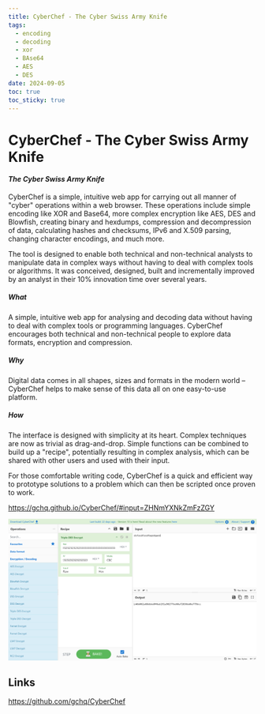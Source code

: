 ```yaml
---
title: CyberChef - The Cyber Swiss Army Knife
tags:
  - encoding
  - decoding
  - xor
  - BAse64
  - AES
  - DES
date: 2024-09-05
toc: true
toc_sticky: true
---
```

#  CyberChef - The Cyber Swiss Army Knife

#### _The Cyber Swiss Army Knife_

[](https://github.com/gchq/CyberChef#the-cyber-swiss-army-knife)

CyberChef is a simple, intuitive web app for carrying out all manner of "cyber" operations within a web browser. These operations include simple encoding like XOR and Base64, more complex encryption like AES, DES and Blowfish, creating binary and hexdumps, compression and decompression of data, calculating hashes and checksums, IPv6 and X.509 parsing, changing character encodings, and much more.

The tool is designed to enable both technical and non-technical analysts to manipulate data in complex ways without having to deal with complex tools or algorithms. It was conceived, designed, built and incrementally improved by an analyst in their 10% innovation time over several years.


##### **What**

A simple, intuitive web app for analysing and decoding data without having to deal with complex tools or programming languages. CyberChef encourages both technical and non-technical people to explore data formats, encryption and compression.

  

##### **Why**

Digital data comes in all shapes, sizes and formats in the modern world – CyberChef helps to make sense of this data all on one easy-to-use platform.

  

##### **How**

The interface is designed with simplicity at its heart. Complex techniques are now as trivial as drag-and-drop. Simple functions can be combined to build up a "recipe", potentially resulting in complex analysis, which can be shared with other users and used with their input.

For those comfortable writing code, CyberChef is a quick and efficient way to prototype solutions to a problem which can then be scripted once proven to work.

https://gchq.github.io/CyberChef/#input=ZHNmYXNkZmFzZGY

![](../_asset/2024-09-05-Cyberchef_image_1.png)
## Links

<https://github.com/gchq/CyberChef>

